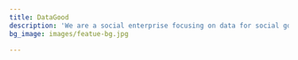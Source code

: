 ```yaml
---
title: DataGood
description: 'We are a social enterprise focusing on data for social good '
bg_image: images/featue-bg.jpg

---
```


